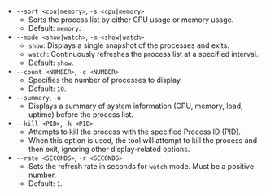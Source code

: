 
*   `--sort <cpu|memory>`, `-s <cpu|memory>`
    *   Sorts the process list by either CPU usage or memory usage.
    *   Default: `memory`.
*   `--mode <show|watch>`, `-m <show|watch>`
    *   `show`: Displays a single snapshot of the processes and exits.
    *   `watch`: Continuously refreshes the process list at a specified interval.
    *   Default: `show`.
*   `--count <NUMBER>`, `-c <NUMBER>`
    *   Specifies the number of processes to display.
    *   Default: `10`.
*   `--summary`, `-u`
    *   Displays a summary of system information (CPU, memory, load, uptime) before the process list.
*   `--kill <PID>`, `-k <PID>`
    *   Attempts to kill the process with the specified Process ID (PID).
    *   When this option is used, the tool will attempt to kill the process and then exit, ignoring other display-related options.
*   `--rate <SECONDS>`, `-r <SECONDS>`
    *   Sets the refresh rate in seconds for `watch` mode. Must be a positive number.
    *   Default: `1`.
